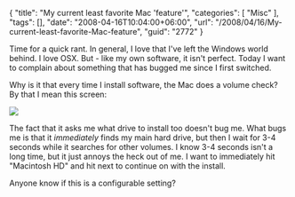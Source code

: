 {
	"title": "My current least favorite Mac 'feature'",
	"categories": [
		"Misc"
	],
	"tags": [],
	"date": "2008-04-16T10:04:00+06:00",
	"url": "/2008/04/16/My-current-least-favorite-Mac-feature",
	"guid": "2772"
}

Time for a quick rant. In general, I love that I've left the Windows world behind. I love OSX. But - like my own software, it isn't perfect. Today I want to complain about something that has bugged me since I first switched.

Why is it that every time I install software, the Mac does a volume check? By that I mean this screen:

<img src="http://www.raymondcamden.com/images//Picture 112.png">

The fact that it asks me what drive to install too doesn't bug me. What bugs me is that it <i>immediately</i> finds my main hard drive, but then I wait for 3-4 seconds while it searches for other volumes. I know 3-4 seconds isn't a long time, but it just annoys the heck out of me. I want to immediately hit "Macintosh HD" and hit next to continue on with the install.

Anyone know if this is a configurable setting?